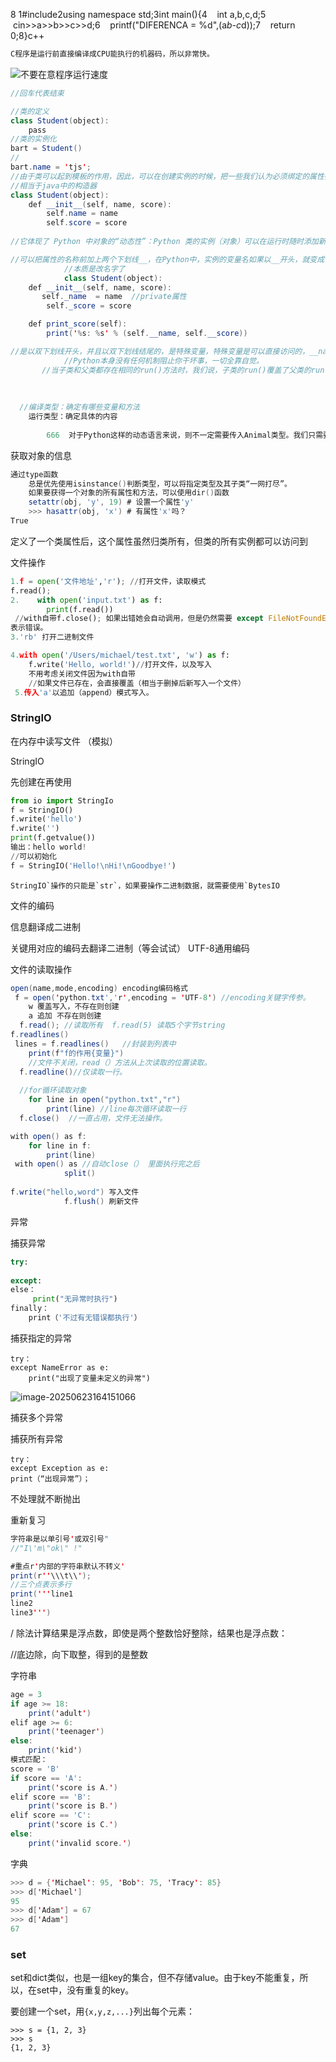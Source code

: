 8 1#include<iostream>2using namespace std;3int main(){4    int a,b,c,d;5    cin>>a>>b>>c>>d;6    printf("DIFERENCA = %d",(a*b-c*d));7    return 0;8}c++

~~~java
C程序是运行前直接编译成CPU能执行的机器码，所以非常快。
~~~

![不要在意程序运行速度](https://liaoxuefeng.com/books/python/history/dont-care-speed.jpg)

~~~java
//回车代表结束
~~~

~~~java
//类的定义
class Student(object):
	pass
//类的实例化
bart = Student()
//
bart.name = 'tjs';
//由于类可以起到模板的作用，因此，可以在创建实例的时候，把一些我们认为必须绑定的属性强制填写进去。通过定义一个特殊的__init__方法，在创建实例的时候，就把name，score等属性绑上去：
//相当于java中的构造器
class Student(object):
    def __init__(self, name, score):
        self.name = name
        self.score = score
        
//它体现了 Python 中对象的“动态性”：Python 类的实例（对象）可以在运行时随时添加新的属性，而这些属性只属于这个对象自己，不会影响其他同类的对象。

//可以把属性的名称前加上两个下划线__，在Python中，实例的变量名如果以__开头，就变成了一个私有变量（private），只有内部可以访问，外部不能访问
            //本质是改名字了
            class Student(object):
    def __init__(self, name, score):
       self._name  = name  //private属性
		self._score = score

    def print_score(self):
        print('%s: %s' % (self.__name, self.__score))

//是以双下划线开头，并且以双下划线结尾的，是特殊变量，特殊变量是可以直接访问的，__name__
            //Python本身没有任何机制阻止你干坏事，一切全靠自觉。
       //当子类和父类都存在相同的run()方法时，我们说，子类的run()覆盖了父类的run()，在代码运行的时候，总是会调用子类的run()。这样，我们就获得了继承的另一个好处：多态
       
            
            
  //编译类型：确定有哪些变量和方法
    运行类型：确定具体的内容
            
        666  对于Python这样的动态语言来说，则不一定需要传入Animal类型。我们只需要保证传入的对象有一个run()方法就可以了：
~~~

获取对象的信息

~~~java
通过type函数
    总是优先使用isinstance()判断类型，可以将指定类型及其子类“一网打尽”。
    如果要获得一个对象的所有属性和方法，可以使用dir()函数
    setattr(obj, 'y', 19) # 设置一个属性'y'
    >>> hasattr(obj, 'x') # 有属性'x'吗？
True
~~~

定义了一个类属性后，这个属性虽然归类所有，但类的所有实例都可以访问到

文件操作

~~~python
1.f = open('文件地址','r'); //打开文件，读取模式
f.read();  
2.    with open('input.txt') as f:
        print(f.read())
 //with自带f.close(); 如果出错她会自动调用，但是仍然需要 except FileNotFoundError
表示错误。
3.'rb' 打开二进制文件

4.with open('/Users/michael/test.txt', 'w') as f:
    f.write('Hello, world!')//打开文件，以及写入
    不用考虑关闭文件因为with自带
    //如果文件已存在，会直接覆盖（相当于删掉后新写入一个文件）
 5.传入'a'以追加（append）模式写入。
~~~

### StringIO

在内存中读写文件 （模拟）

StringIO

先创建在再使用

~~~python
from io import StringIo
f = StringIO()
f.write('hello')
f.write('')
print(f.getvalue())
输出：hello world!
//可以初始化
f = StringIO('Hello!\nHi!\nGoodbye!')
~~~

```
StringIO`操作的只能是`str`，如果要操作二进制数据，就需要使用`BytesIO
```

 文件的编码

信息翻译成二进制

关键用对应的编码去翻译二进制（等会试试） UTF-8通用编码

文件的读取操作

~~~java
open(name,mode,encoding) encoding编码格式
 f = open('python.txt','r',encoding = 'UTF-8') //encoding关键字传参。
    w 覆盖写入，不存在则创建
    a 追加 不存在则创建
  f.read(); //读取所有  f.read(5) 读取5个字节string
f.readlines()  
 lines = f.readlines()   //封装到列表中
    print(f"f的作用{变量}")
    //文件不关闭，read（）方法从上次读取的位置读取。
  f.readline()//仅读取一行。
    
  //for循环读取对象
    for line in open("python.txt","r")
        print(line) //line每次循环读取一行
  f.close()  //一直占用，文件无法操作。
~~~

~~~java
with open() as f:
	for line in f:
		print(line)
 with open() as //自动close（） 里面执行完之后
            split() 
            
f.write("hello,word") 写入文件
            f.flush() 刷新文件
~~~

异常

捕获异常

~~~python
try:
    
except:
else：
     print("无异常时执行")
finally：
	print（'不过有无错误都执行'）
~~~

捕获指定的异常

~~~
try：
except NameError as e:
	print("出现了变量未定义的异常")
~~~

![image-20250623164151066](C:/Users/86159/AppData/Roaming/Typora/typora-user-images/image-20250623164151066.png)

捕获多个异常

捕获所有异常

~~~：
try：
except Exception as e:
print（“出现异常”）；
~~~

不处理就不断抛出

重新复习

~~~java
字符串是以单引号'或双引号"
//"I\'m\"ok\" !"

#重点r'内部的字符串默认不转义'
print(r''\\\t\\');
//三个点表示多行
print('''line1
line2
line3''')
~~~

/ 除法计算结果是浮点数，即使是两个整数恰好整除，结果也是浮点数：

//底边除，向下取整，得到的是整数

字符串

~~~java
age = 3
if age >= 18:
    print('adult')
elif age >= 6:
    print('teenager')
else:
    print('kid')
模式匹配：
score = 'B'
if score == 'A':
    print('score is A.')
elif score == 'B':
    print('score is B.')
elif score == 'C':
    print('score is C.')
else:
    print('invalid score.')

~~~

字典

~~~java
>>> d = {'Michael': 95, 'Bob': 75, 'Tracy': 85}
>>> d['Michael']
95
>>> d['Adam'] = 67
>>> d['Adam']
67

~~~

### set

set和dict类似，也是一组key的集合，但不存储value。由于key不能重复，所以，在set中，没有重复的key。

要创建一个set，用`{x,y,z,...}`列出每个元素：

```plain
>>> s = {1, 2, 3}
>>> s
{1, 2, 3}
```
